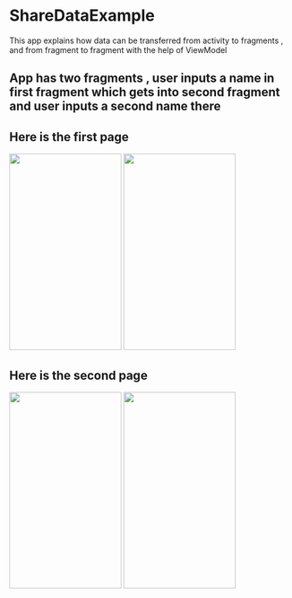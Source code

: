 # ShareDataExample
This app explains how data can be transferred from activity to fragments , and from fragment to fragment with the help of ViewModel
## App has two fragments , user inputs a name in first fragment which gets into second fragment and user inputs a second name there
## Here is the first page
<img src="https://user-images.githubusercontent.com/26672993/39999324-745c2194-57a6-11e8-8c09-e7f5a6ca3ffa.png" width="200" height="350"/> <img src="https://user-images.githubusercontent.com/26672993/39999397-a92bda54-57a6-11e8-857a-0be312f8d25a.png" width="200" height="350"/>

## Here is the second page

<img src="https://user-images.githubusercontent.com/26672993/39999433-b810b31e-57a6-11e8-8dd8-a2ec433358df.png" width="200" height="350"/> <img src="https://user-images.githubusercontent.com/26672993/39999454-c54901da-57a6-11e8-91e4-8781af44f2d5.png" width="200" height="350"/>
